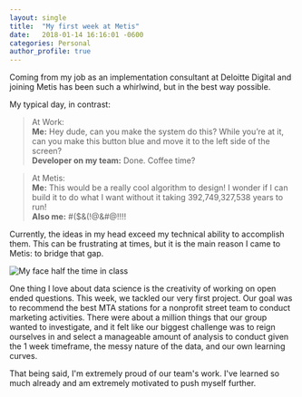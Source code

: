 ```yaml
---
layout: single
title:  "My first week at Metis"
date:   2018-01-14 16:16:01 -0600
categories: Personal
author_profile: true
---
```


Coming from my job as an implementation consultant at Deloitte Digital and joining Metis has been such a whirlwind, but in the best way possible.  
  
My typical day, in contrast:  
> At Work:  
> **Me:** Hey dude, can you make the system do this? While you’re at it, can you make this button blue and move it to the left side of the screen?  
> **Developer on my team:** Done. Coffee time?  
  
> At Metis:  
> **Me:** This would be a really cool algorithm to design! I wonder if I can build it to do what I want without it taking 392,749,327,538 years to run!  
> **Also me:** #($&(!@&#@!!!!
  
Currently, the ideas in my head exceed my technical ability to accomplish them. This can be frustrating at times, but it is the main reason I came to Metis: to bridge that gap.  
  
![My face half the time in class](https://media.giphy.com/media/26xBI73gWquCBBCDe/giphy.gif)

One thing I love about data science is the creativity of working on open ended questions. This week, we tackled our very first project.  Our goal was to recommend the best MTA stations for a nonprofit street team to conduct marketing activities. There were about a million things that our group wanted to investigate, and it felt like our biggest challenge was to reign ourselves in and select a manageable amount of analysis to conduct given the 1 week timeframe, the messy nature of the data, and our own learning curves.  

That being said, I'm extremely proud of our team's work. I've learned so much already and am extremely motivated to push myself further.
